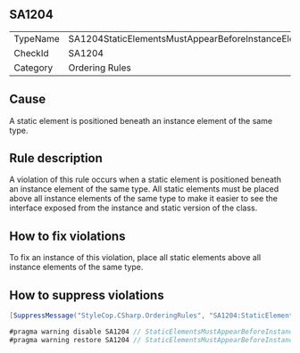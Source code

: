 ﻿## SA1204

<table>
<tr>
  <td>TypeName</td>
  <td>SA1204StaticElementsMustAppearBeforeInstanceElements</td>
</tr>
<tr>
  <td>CheckId</td>
  <td>SA1204</td>
</tr>
<tr>
  <td>Category</td>
  <td>Ordering Rules</td>
</tr>
</table>

## Cause

A static element is positioned beneath an instance element of the same type.

## Rule description

A violation of this rule occurs when a static element is positioned beneath an instance element of the same type. All static elements must be placed above all instance elements of the same type to make it easier to see the interface exposed from the instance and static version of the class.

## How to fix violations

To fix an instance of this violation, place all static elements above all instance elements of the same type.

## How to suppress violations

```csharp
[SuppressMessage("StyleCop.CSharp.OrderingRules", "SA1204:StaticElementsMustAppearBeforeInstanceElements", Justification = "Reviewed.")]
```

```csharp
#pragma warning disable SA1204 // StaticElementsMustAppearBeforeInstanceElements
#pragma warning restore SA1204 // StaticElementsMustAppearBeforeInstanceElements
```
